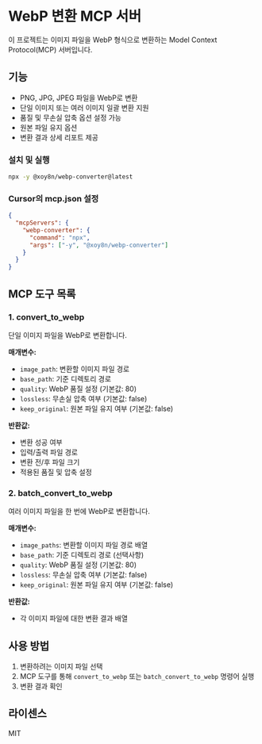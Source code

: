 # WebP 변환 MCP 서버

이 프로젝트는 이미지 파일을 WebP 형식으로 변환하는 Model Context Protocol(MCP) 서버입니다.

## 기능

- PNG, JPG, JPEG 파일을 WebP로 변환
- 단일 이미지 또는 여러 이미지 일괄 변환 지원
- 품질 및 무손실 압축 옵션 설정 가능
- 원본 파일 유지 옵션
- 변환 결과 상세 리포트 제공

### 설치 및 실행

```bash
npx -y @xoy8n/webp-converter@latest
```

### Cursor의 mcp.json 설정

```json
{
  "mcpServers": {
    "webp-converter": {
      "command": "npx",
      "args": ["-y", "@xoy8n/webp-converter"]
    }
  }
}
```

## MCP 도구 목록

### 1. convert_to_webp

단일 이미지 파일을 WebP로 변환합니다.

**매개변수:**

- `image_path`: 변환할 이미지 파일 경로
- `base_path`: 기준 디렉토리 경로
- `quality`: WebP 품질 설정 (기본값: 80)
- `lossless`: 무손실 압축 여부 (기본값: false)
- `keep_original`: 원본 파일 유지 여부 (기본값: false)

**반환값:**

- 변환 성공 여부
- 입력/출력 파일 경로
- 변환 전/후 파일 크기
- 적용된 품질 및 압축 설정

### 2. batch_convert_to_webp

여러 이미지 파일을 한 번에 WebP로 변환합니다.

**매개변수:**

- `image_paths`: 변환할 이미지 파일 경로 배열
- `base_path`: 기준 디렉토리 경로 (선택사항)
- `quality`: WebP 품질 설정 (기본값: 80)
- `lossless`: 무손실 압축 여부 (기본값: false)
- `keep_original`: 원본 파일 유지 여부 (기본값: false)

**반환값:**

- 각 이미지 파일에 대한 변환 결과 배열

## 사용 방법

1. 변환하려는 이미지 파일 선택
2. MCP 도구를 통해 `convert_to_webp` 또는 `batch_convert_to_webp` 명령어 실행
3. 변환 결과 확인

## 라이센스

MIT

